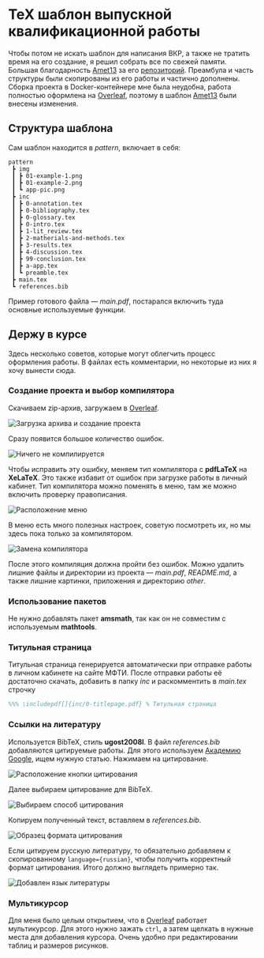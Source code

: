 # TeX шаблон выпускной квалификационной работы

Чтобы потом не искать шаблон для написания ВКР, а также не тратить время на его создание, я решил собрать все по свежей памяти. Большая благодарность [Amet13](https://github.com/Amet13) за его [репозиторий](https://github.com/Amet13/master-thesis/). Преамбула и часть структуры  были скопированы из его работы и частично дополнены. Сборка проекта в Docker-контейнере мне была неудобна, работа полностью оформлена на [Overleaf](http://overleaf.com/), поэтому в шаблон [Amet13](https://github.com/Amet13) были внесены изменения.

## Структура шаблона

Сам шаблон находится в _pattern_, включает в себя:

```tree
pattern
 ┣ img
 ┃ ┣ 01-example-1.png
 ┃ ┣ 01-example-2.png
 ┃ ┗ app-pic.png
 ┣ inc
 ┃ ┣ 0-annotation.tex
 ┃ ┣ 0-bibliography.tex
 ┃ ┣ 0-glossary.tex
 ┃ ┣ 0-intro.tex
 ┃ ┣ 1-lit_review.tex
 ┃ ┣ 2-matherials-and-methods.tex
 ┃ ┣ 3-results.tex
 ┃ ┣ 4-discussion.tex
 ┃ ┣ 99-conclusion.tex
 ┃ ┣ a-app.tex
 ┃ ┗ preamble.tex
 ┣ main.tex
 ┗ references.bib
```

Пример готового файла — _main.pdf_, постарался включить туда основные используемые функции.

## Держу в курсе

Здесь несколько советов, которые могут облегчить процесс оформления работы. В файлах есть комментарии, но некоторые из них я хочу вынести сюда.

### Создание проекта и выбор компилятора

Скачиваем zip-архив, загружаем в [Overleaf](http://overleaf.com/).

![Загрузка архива и создание проекта](https://github.com/unholyparrot/furry-memory/blob/master/other/upload.png "Загрузка архива и создание проекта")

Сразу появится большое количество ошибок. 

![Ничего не компилируется](https://github.com/unholyparrot/furry-memory/blob/master/other/errors.png "Ничего не компилируется")

Чтобы исправить эту ошибку, меняем тип компилятора с __pdfLaTeX__ на __XeLaTeX__. Это также избавит от ошибок при загрузке работы в личный кабинет. Тип компилятора можно поменять в меню, там же можно включить проверку правописания. 

![Расположение меню](https://github.com/unholyparrot/furry-memory/blob/master/other/comp-type-1.png "Расположение меню")

В меню есть много полезных настроек, советую посмотреть их, но мы здесь пока только за компилятором. 

![Замена компилятора](https://github.com/unholyparrot/furry-memory/blob/master/other/comp-type-2.png "Замена компилятора")

После этого компиляция должна пройти без ошибок. Можно удалить лишние файлы и директории из проекта — _main.pdf_, _README.md_, а также лишние картинки, приложения и директорию _other_. 

### Использование пакетов

Не нужно добавлять пакет __amsmath__, так как он не совместим с используемым __mathtools__.

### Титульная страница

Титульная страница генерируется автоматически при отправке работы в личном кабинете на сайте МФТИ. После отправки работы её достаточно скачать, добавить в папку _inc_ и раскомментить в _main.tex_ строчку

```tex
%%% \includepdf[]{inc/0-titlepage.pdf} % Титульная страница
```

### Ссылки на литературу

Используется BibTeX, стиль __ugost2008l__. В файл _references.bib_ добавляются цитируемые работы. Для этого используем [Академию Google](https://scholar.google.com/), ищем нужную статью. Нажимаем на цитирование.

![Расположение кнопки цитирования](https://github.com/unholyparrot/furry-memory/blob/master/other/lit-example-1.png "Расположение кнопки цитирования")

Далее выбираем цитирование для BibTeX.

![Выбираем способ цитирования](https://github.com/unholyparrot/furry-memory/blob/master/other/lit-example-2.png "Выбираем способ цитирования")

Копируем полученный текст, вставляем в _references.bib_. 

![Образец формата цитирования](https://github.com/unholyparrot/furry-memory/blob/master/other/lit-example-3.png "Образец формата цитирования")

Если цитируем русскую литературу, то обязательно добавляем к скопированному `language={russian}`, чтобы получить корректный формат цитирования. Итого должно выглядеть примерно так. 

![Добавлен язык литературы](https://github.com/unholyparrot/furry-memory/blob/master/other/lit-example-4.png "Добавлен язык литературы")

### Мультикурсор

Для меня было целым открытием, что в [Overleaf](http://overleaf.com/) работает мультикурсор. Для этого нужно зажать `ctrl`, а затем щелкать в нужные места для добавления курсора. Очень удобно при редактировании таблиц и размеров рисунков.
